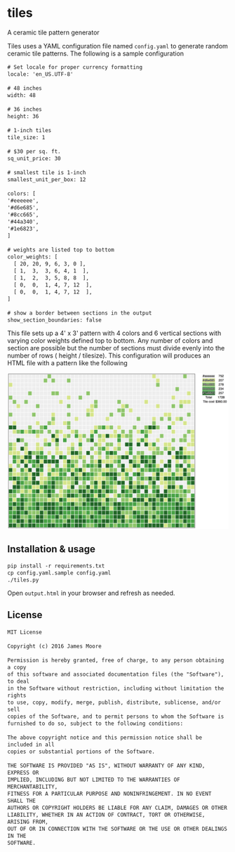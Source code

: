 # tiles
A ceramic tile pattern generator

Tiles uses a YAML configuration file named `config.yaml` to generate random ceramic tile patterns. The following is a sample configuration

```
# Set locale for proper currency formatting
locale: 'en_US.UTF-8'

# 48 inches
width: 48

# 36 inches
height: 36

# 1-inch tiles
tile_size: 1

# $30 per sq. ft.
sq_unit_price: 30

# smallest tile is 1-inch
smallest_unit_per_box: 12

colors: [
'#eeeeee',
'#d6e685',
'#8cc665',
'#44a340',
'#1e6823',
]

# weights are listed top to bottom
color_weights: [
  [ 20, 20, 9, 6, 3, 0 ],
  [ 1,  3,  3, 6, 4, 1  ],
  [ 1,  2,  3, 5, 8, 8  ],
  [ 0,  0,  1, 4, 7, 12  ],
  [ 0,  0,  1, 4, 7, 12  ],
]

# show a border between sections in the output
show_section_boundaries: false
```

This file sets up a 4' x 3' pattern with 4 colors and 6 vertical sections with varying color weights defined top to bottom.
Any number of colors and section are possible but the number of sections must divide evenly into the number of rows ( height / tilesize).
This configuration will produces an HTML file with a pattern like the following

 ![example tile image](example.png "example tile image")


## Installation & usage

    pip install -r requirements.txt
    cp config.yaml.sample config.yaml
    ./tiles.py

Open `output.html` in your browser and refresh as needed.

## License
```
MIT License

Copyright (c) 2016 James Moore

Permission is hereby granted, free of charge, to any person obtaining a copy
of this software and associated documentation files (the "Software"), to deal
in the Software without restriction, including without limitation the rights
to use, copy, modify, merge, publish, distribute, sublicense, and/or sell
copies of the Software, and to permit persons to whom the Software is
furnished to do so, subject to the following conditions:

The above copyright notice and this permission notice shall be included in all
copies or substantial portions of the Software.

THE SOFTWARE IS PROVIDED "AS IS", WITHOUT WARRANTY OF ANY KIND, EXPRESS OR
IMPLIED, INCLUDING BUT NOT LIMITED TO THE WARRANTIES OF MERCHANTABILITY,
FITNESS FOR A PARTICULAR PURPOSE AND NONINFRINGEMENT. IN NO EVENT SHALL THE
AUTHORS OR COPYRIGHT HOLDERS BE LIABLE FOR ANY CLAIM, DAMAGES OR OTHER
LIABILITY, WHETHER IN AN ACTION OF CONTRACT, TORT OR OTHERWISE, ARISING FROM,
OUT OF OR IN CONNECTION WITH THE SOFTWARE OR THE USE OR OTHER DEALINGS IN THE
SOFTWARE.

```
